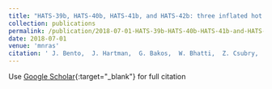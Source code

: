 ```yaml
---
title: "HATS-39b, HATS-40b, HATS-41b, and HATS-42b: three inflated hot Jupiters and a super-Jupiter transiting F stars"
collection: publications
permalink: /publication/2018-07-01-HATS-39b-HATS-40b-HATS-41b-and-HATS-42b-three-inflated-hot-Jupiters-and-a-super-Jupiter-transiting-F-stars
date: 2018-07-01
venue: 'mnras'
citation: ' J. Bento,  J. Hartman,  G. Bakos,  W. Bhatti,  Z. Csubry,  K. Penev,  D. Bayliss,  M. de Val-Borro,  G. Zhou,  R. Brahm,  N. Espinoza,  M. Rabus,  A. Jordán,  V. Suc,  S. Ciceri,  P. Sarkis,  T. Henning,  L. Mancini,  C. Tinney,  D. Wright,  S. Durkan,  T. Tan,  J. Lázár,  I. Papp,  P. Sári, &quot;HATS-39b, HATS-40b, HATS-41b, and HATS-42b: three inflated hot Jupiters and a super-Jupiter transiting F stars.&quot; mnras, 2018.'
---
```

Use [Google Scholar](https://scholar.google.com/scholar?q=HATS+39b,+HATS+40b,+HATS+41b,+and+HATS+42b:+three+inflated+hot+Jupiters+and+a+super+Jupiter+transiting+F+stars){:target="_blank"} for full citation